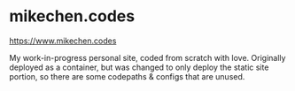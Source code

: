 # mikechen.codes

https://www.mikechen.codes

My work-in-progress personal site, coded from scratch with love. Originally deployed as a container, but was changed to only deploy the static site portion, so there are some codepaths & configs that are unused.
